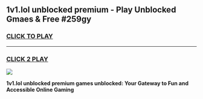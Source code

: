 
## 1v1.lol unblocked premium - Play Unblocked Gmaes & Free #259gy
<h3>
<a href="https://news.freeplayer.one?title=1v1.lol_unblocked_premium&ref=03M">CLICK TO PLAY</a></h3>
<hr>

<h3>
<a href="https://news.freeplayer.one?title=1v1.lol_unblocked_premium&ref=03M">CLICK 2 PLAY</a>
  
</h3>

<a href="https://news.freeplayer.one?title=1v1.lol_unblocked_premium&ref=03M"><img src="https://clearcache.store/games.png"></a>


**1v1.lol unblocked premium games unblocked: Your Gateway to Fun and Accessible Online Gaming**
